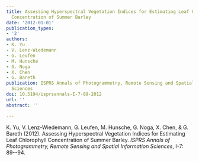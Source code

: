 ```yaml
---
title: Assessing Hyperspectral Vegetation Indices for Estimating Leaf Chlorophyll
  Concentration of Summer Barley
date: '2012-01-01'
publication_types:
- '2'
authors:
- K. Yu
- V. Lenz-Wiedemann
- G. Leufen
- M. Hunsche
- G. Noga
- X. Chen
- G. Bareth
publication: ISPRS Annals of Photogrammetry, Remote Sensing and Spatial Information
  Sciences
doi: 10.5194/isprsannals-I-7-89-2012
url: ''
abstract: ''

---
```


K. Yu, V. Lenz-Wiedemann, G. Leufen, M. Hunsche, G. Noga, X. Chen, & G. Bareth (2012). Assessing Hyperspectral Vegetation Indices for Estimating Leaf Chlorophyll Concentration of Summer Barley. *ISPRS Annals of Photogrammetry, Remote Sensing and Spatial Information Sciences*, I-7: 89--94.

